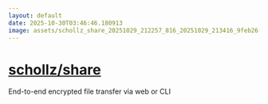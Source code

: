 ```yaml
---
layout: default
date: 2025-10-30T03:46:46.180913
image: assets/schollz_share_20251029_212257_816_20251029_213416_9feb26--20251029T223425362--cropped.png
---
```


# [schollz/share](https://github.com/schollz/share/)

End-to-end encrypted file transfer via web or CLI
